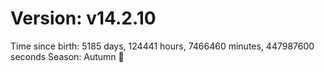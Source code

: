 # Version: v14.2.10
Time since birth: 5185 days, 124441 hours, 7466460 minutes, 447987600 seconds
Season: Autumn 🍁
